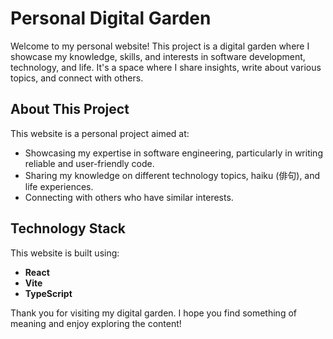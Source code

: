 # Personal Digital Garden

Welcome to my personal website! This project is a digital garden where I showcase my knowledge, skills, and interests in software development, technology, and life. It's a space where I share insights, write about various topics, and connect with others.

## About This Project

This website is a personal project aimed at:
- Showcasing my expertise in software engineering, particularly in writing reliable and user-friendly code.
- Sharing my knowledge on different technology topics, haiku (俳句), and life experiences.
- Connecting with others who have similar interests.

## Technology Stack

This website is built using:
- **React**
- **Vite**
- **TypeScript**

Thank you for visiting my digital garden. I hope you find something of meaning and enjoy exploring the content!
